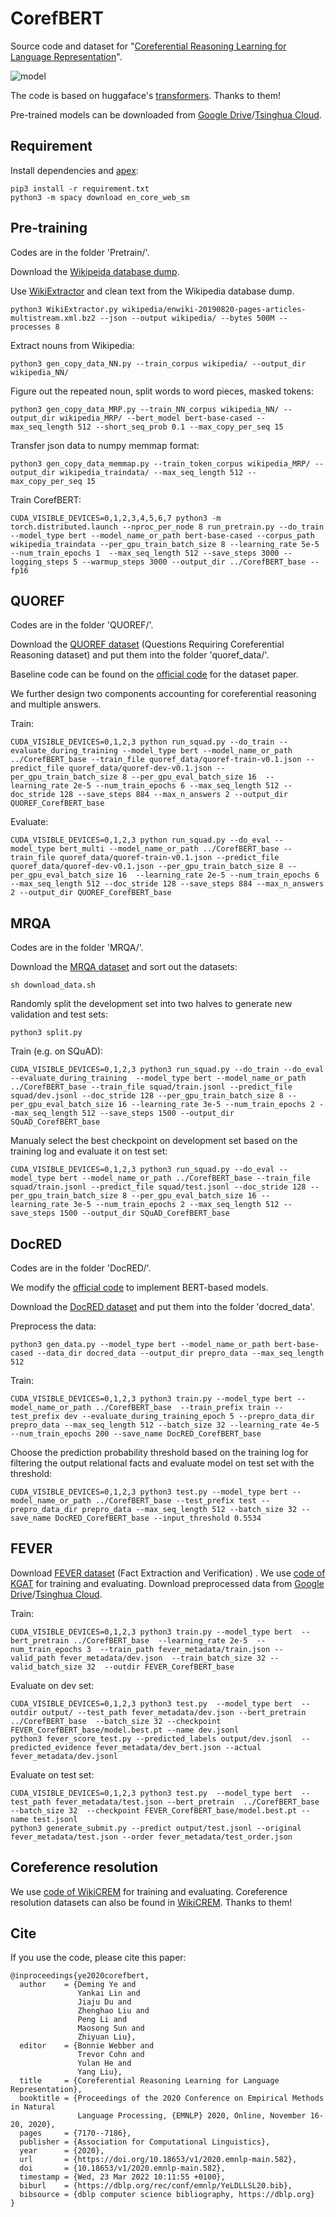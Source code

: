 # CorefBERT

Source code and dataset for "[Coreferential Reasoning Learning for Language Representation](https://arxiv.org/abs/2004.06870)".

![model](https://github.com/thunlp/CorefBERT/blob/master/model.jpg)


The code is based on huggaface's [transformers](https://github.com/huggingface/transformers). Thanks to them!

Pre-trained models can be downloaded from [Google Drive](https://drive.google.com/drive/folders/1JGDxWqvhWCQ58PqD7dAzye3NW5U2pZOp?usp=sharing)/[Tsinghua Cloud](https://cloud.tsinghua.edu.cn/d/a2eed603edd949b0a663).

## Requirement
Install dependencies and [apex](https://github.com/NVIDIA/apex):
```
pip3 install -r requirement.txt
python3 -m spacy download en_core_web_sm
```


## Pre-training

Codes are in the folder 'Pretrain/'.

Download the [Wikipeida database dump](https://dumps.wikimedia.org/enwiki).

Use [WikiExtractor](https://github.com/attardi/wikiextractor) and clean text from the Wikipedia database dump.
```
python3 WikiExtractor.py wikipedia/enwiki-20190820-pages-articles-multistream.xml.bz2 --json --output wikipedia/ --bytes 500M --processes 8
```

Extract nouns from Wikipedia:
```
python3 gen_copy_data_NN.py --train_corpus wikipedia/ --output_dir wikipedia_NN/
```

Figure out the repeated noun, split words to word pieces, masked tokens:
```
python3 gen_copy_data_MRP.py --train_NN_corpus wikipedia_NN/ --output_dir wikipedia_MRP/ --bert_model bert-base-cased --max_seq_length 512 --short_seq_prob 0.1 --max_copy_per_seq 15 
```

Transfer json data to numpy memmap format:
```
python3 gen_copy_data_memmap.py --train_token_corpus wikipedia_MRP/ --output_dir wikipedia_traindata/ --max_seq_length 512 --max_copy_per_seq 15 
```


Train CorefBERT:
```
CUDA_VISIBLE_DEVICES=0,1,2,3,4,5,6,7 python3 -m torch.distributed.launch --nproc_per_node 8 run_pretrain.py --do_train --model_type bert --model_name_or_path bert-base-cased --corpus_path wikipedia_traindata --per_gpu_train_batch_size 8 --learning_rate 5e-5 --num_train_epochs 1  --max_seq_length 512 --save_steps 3000 --logging_steps 5 --warmup_steps 3000 --output_dir ../CorefBERT_base --fp16
```

## QUOREF

Codes are in the folder 'QUOREF/'.


Download the [QUOREF dataset](https://leaderboard.allenai.org/quoref/submissions/get-started) (Questions Requiring Coreferential Reasoning dataset) and put them into the folder 'quoref_data/'.

Baseline code can be found on the [official code](https://github.com/allenai/quoref-leaderboard-example)  for the dataset paper.


We further design two components accounting for coreferential reasoning and multiple answers.

Train:
```
CUDA_VISIBLE_DEVICES=0,1,2,3 python run_squad.py --do_train --evaluate_during_training --model_type bert --model_name_or_path ../CorefBERT_base --train_file quoref_data/quoref-train-v0.1.json --predict_file quoref_data/quoref-dev-v0.1.json --per_gpu_train_batch_size 8 --per_gpu_eval_batch_size 16  --learning_rate 2e-5 --num_train_epochs 6 --max_seq_length 512 --doc_stride 128 --save_steps 884 --max_n_answers 2 --output_dir QUOREF_CorefBERT_base
```

Evaluate:
```
CUDA_VISIBLE_DEVICES=0,1,2,3 python run_squad.py --do_eval --model_type bert_multi --model_name_or_path ../CorefBERT_base --train_file quoref_data/quoref-train-v0.1.json --predict_file quoref_data/quoref-dev-v0.1.json --per_gpu_train_batch_size 8 --per_gpu_eval_batch_size 16  --learning_rate 2e-5 --num_train_epochs 6 --max_seq_length 512 --doc_stride 128 --save_steps 884 --max_n_answers 2 --output_dir QUOREF_CorefBERT_base
```

## MRQA

Codes are in the folder 'MRQA/'.


Download the [MRQA dataset](https://github.com/mrqa/MRQA-Shared-Task-2019) and sort out the datasets:
```
sh download_data.sh
```

Randomly split the development set into two halves to generate new validation and test sets:
```
python3 split.py
```

Train (e.g. on SQuAD):
```
CUDA_VISIBLE_DEVICES=0,1,2,3 python3 run_squad.py --do_train --do_eval --evaluate_during_training  --model_type bert --model_name_or_path ../CorefBERT_base --train_file squad/train.jsonl --predict_file squad/dev.jsonl --doc_stride 128 --per_gpu_train_batch_size 8 --per_gpu_eval_batch_size 16 --learning_rate 3e-5 --num_train_epochs 2 --max_seq_length 512 --save_steps 1500 --output_dir SQuAD_CorefBERT_base
```

Manualy select the best checkpoint on development set based on the training log and evaluate it on test set:
```
CUDA_VISIBLE_DEVICES=0,1,2,3 python3 run_squad.py --do_eval --model_type bert --model_name_or_path ../CorefBERT_base --train_file squad/train.jsonl --predict_file squad/test.jsonl --doc_stride 128 --per_gpu_train_batch_size 8 --per_gpu_eval_batch_size 16 --learning_rate 3e-5 --num_train_epochs 2 --max_seq_length 512 --save_steps 1500 --output_dir SQuAD_CorefBERT_base
```

## DocRED

Codes are in the folder 'DocRED/'.

We modify the [official code](https://github.com/thunlp/DocRED) to implement BERT-based models.

Download the [DocRED dataset](https://github.com/thunlp/DocRED/tree/master/data) and put them into the folder 'docred_data'.

Preprocess the data:
```
python3 gen_data.py --model_type bert --model_name_or_path bert-base-cased --data_dir docred_data --output_dir prepro_data --max_seq_length 512
```

Train:
```
CUDA_VISIBLE_DEVICES=0,1,2,3 python3 train.py --model_type bert --model_name_or_path ../CorefBERT_base  --train_prefix train --test_prefix dev --evaluate_during_training_epoch 5 --prepro_data_dir prepro_data --max_seq_length 512 --batch_size 32 --learning_rate 4e-5 --num_train_epochs 200 --save_name DocRED_CorefBERT_base
```

Choose the prediction probability threshold based on the training log for filtering the output relational facts and evaluate model on test set with the threshold:
```
CUDA_VISIBLE_DEVICES=0,1,2,3 python3 test.py --model_type bert --model_name_or_path ../CorefBERT_base --test_prefix test --prepro_data_dir prepro_data --max_seq_length 512 --batch_size 32 --save_name DocRED_CorefBERT_base --input_threshold 0.5534
```

## FEVER

Download [FEVER dataset](https://competitions.codalab.org/competitions/18814#learn_the_details-overview) (Fact Extraction and Verification) . We use [code of KGAT](https://github.com/thunlp/KernelGAT) for training and evaluating. Download preprocessed data from [Google Drive](https://drive.google.com/drive/folders/12-0VIoev0PzU4K-IUeWUaVNAlf0ESWZ3?usp=sharing)/[Tsinghua Cloud](https://cloud.tsinghua.edu.cn/d/9ad5c476906041ae9bf7).

Train:
```
CUDA_VISIBLE_DEVICES=0,1,2,3 python3 train.py --model_type bert  --bert_pretrain ../CorefBERT_base  --learning_rate 2e-5  --num_train_epochs 3  --train_path fever_metadata/train.json --valid_path fever_metadata/dev.json  --train_batch_size 32 --valid_batch_size 32  --outdir FEVER_CorefBERT_base
```


Evaluate on dev set:
```
CUDA_VISIBLE_DEVICES=0,1,2,3 python3 test.py  --model_type bert  --outdir output/ --test_path fever_metadata/dev.json --bert_pretrain  ../CorefBERT_base  --batch_size 32 --checkpoint FEVER_CorefBERT_base/model.best.pt --name dev.jsonl
python3 fever_score_test.py --predicted_labels output/dev.jsonl  --predicted_evidence fever_metadata/dev_bert.json --actual fever_metadata/dev.jsonl
```
Evaluate on test set:
```
CUDA_VISIBLE_DEVICES=0,1,2,3 python3 test.py  --model_type bert  --test_path fever_metadata/test.json --bert_pretrain  ../CorefBERT_base --batch_size 32  --checkpoint FEVER_CorefBERT_base/model.best.pt --name test.jsonl 
python3 generate_submit.py --predict output/test.jsonl --original fever_metadata/test.json --order fever_metadata/test_order.json
```


## Coreference resolution

We use [code of WikiCREM](https://github.com/vid-koci/bert-commonsense) for training and evaluating. Coreference resolution datasets can also be found in [WikiCREM](https://github.com/lsvid-koci/bert-commonsense). Thanks to them!



## Cite

If you use the code, please cite this paper:

```
@inproceedings{ye2020corefbert,
  author    = {Deming Ye and
               Yankai Lin and
               Jiaju Du and
               Zhenghao Liu and
               Peng Li and
               Maosong Sun and
               Zhiyuan Liu},
  editor    = {Bonnie Webber and
               Trevor Cohn and
               Yulan He and
               Yang Liu},
  title     = {Coreferential Reasoning Learning for Language Representation},
  booktitle = {Proceedings of the 2020 Conference on Empirical Methods in Natural
               Language Processing, {EMNLP} 2020, Online, November 16-20, 2020},
  pages     = {7170--7186},
  publisher = {Association for Computational Linguistics},
  year      = {2020},
  url       = {https://doi.org/10.18653/v1/2020.emnlp-main.582},
  doi       = {10.18653/v1/2020.emnlp-main.582},
  timestamp = {Wed, 23 Mar 2022 10:11:55 +0100},
  biburl    = {https://dblp.org/rec/conf/emnlp/YeLDLLSL20.bib},
  bibsource = {dblp computer science bibliography, https://dblp.org}
}
```
